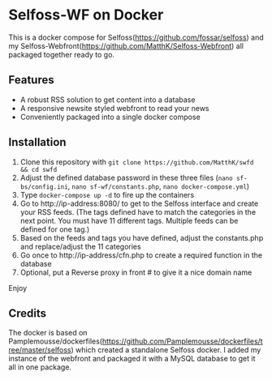 # Selfoss-WF on Docker
This is a docker compose for Selfoss(https://github.com/fossar/selfoss) and my Selfoss-Webfront(https://github.com/MatthK/Selfoss-Webfront) all packaged together ready to go.

## Features
- A robust RSS solution to get content into a database
- A responsive newsite styled webfront to read your news
- Conveniently packaged into a single docker compose 

## Installation

1. Clone this repository with `git clone https://github.com/MatthK/swfd && cd swfd`
2. Adjust the defined database password in these three files (`nano sf-bs/config.ini`, `nano sf-wf/constants.php`, `nano docker-compose.yml`)
3. Type `docker-compose up -d` to fire up the containers 
4. Go to http://ip-address:8080/ to get to the Selfoss interface and create your RSS feeds. 
   (The tags defined have to match the categories in the next point. You must have 11 different tags. Multiple feeds can be defined for one tag.)
5. Based on the feeds and tags you have defined, adjust the constants.php and replace/adjust the 11 categories
6. Go once to http://ip-address/cfn.php to create a required function in the database
7. Optional, put a Reverse proxy in front # to give it a nice domain name

Enjoy

## Credits
The docker is based on Pamplemousse/dockerfiles(https://github.com/Pamplemousse/dockerfiles/tree/master/selfoss) which created a standalone Selfoss docker. I added my instance of the webfront and packaged it with a MySQL database to get it all in one package.
